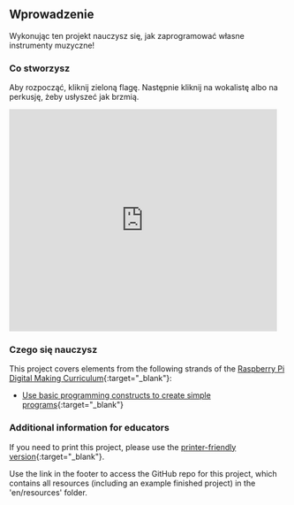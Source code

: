 ## Wprowadzenie

Wykonując ten projekt nauczysz się, jak zaprogramować własne instrumenty muzyczne!

### Co stworzysz

Aby rozpocząć, kliknij zieloną flagę. Następnie kliknij na wokalistę albo na perkusję, żeby usłyszeć jak brzmią.

<div class="scratch-preview">
  <iframe allowtransparency="true" width="485" height="402" src="https://scratch.mit.edu/projects/embed/26741186/?autostart=false" frameborder="0"></iframe>
</div>

### Czego się nauczysz

This project covers elements from the following strands of the [Raspberry Pi Digital Making Curriculum](http://rpf.io/curriculum){:target="_blank"}:

+ [Use basic programming constructs to create simple programs](https://www.raspberrypi.org/curriculum/programming/creator){:target="_blank"}

### Additional information for educators

If you need to print this project, please use the [printer-friendly version](https://projects.raspberrypi.org/en/projects/rock-band/print){:target="_blank"}.

Use the link in the footer to access the GitHub repo for this project, which contains all resources (including an example finished project) in the 'en/resources' folder.